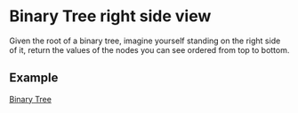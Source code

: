 # Binary Tree right side view

Given the root of a binary tree, imagine yourself standing on the right side of it, return the values of the nodes you can see ordered from top to bottom.

## Example

[Binary Tree](right-side-view.png)